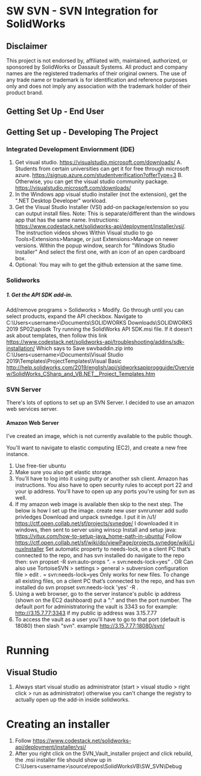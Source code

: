 # SW SVN - SVN Integration for SolidWorks
## Disclaimer
This project is not endorsed by, affiliated with, maintained, authorized, or sponsored by SolidWorks or Dassault Systems. All product and company names are the registered trademarks of their original owners. The use of any trade name or trademark is for identification and reference purposes only and does not imply any association with the trademark holder of their product brand.

## Getting Set Up - End User


## Getting Set up - Developing The Project

### Integrated Development Enviornment (IDE)
1. Get visual studio. https://visualstudio.microsoft.com/downloads/
  A. Students from certain universities can get it for free through microsoft azure. https://signup.azure.com/studentverification?offerType=3
  B. Otherwise, you can get the visual studio community package.  https://visualstudio.microsoft.com/downloads/
2. In the Windows app visual studio installer (not the extension), get the ".NET Desktop Developer" workload. 
3. Get the Visual Studio Installer (VSI) add-on package/extension so you can output install files. Note: This is separate/different than the windows app that has the same name. Instructions: https://www.codestack.net/solidworks-api/deployment/installer/vsi/. The instruction videos shows Within Visual studio to go Tools>Extensions>Manage, or just Extensions>Manage on newer versions. Within the popup window, search for "Windows Studio Installer" And select the first one, with an icon of an open cardboard box.  
4. Optional: You may wih to get the github extension at the same time. 


### Solidworks
##### 1. Get the API SDK add-in.
Add/remove programs > Solidworks > Modify. Go through until you can select products, expand the API checkbox.
Navigate to C:\Users\<username>\Documents\SOLIDWORKS Downloads\SOLIDWORKS 2019 SP02\apisdk
Try running the SolidWorks API SDK.msi file. If it doesn’t ask about templates, then follow this link
https://www.codestack.net/solidworks-api/troubleshooting/addins/sdk-installation/
Which says to Save swvbaddin.zip into 
C:\Users\<username>\Documents\Visual Studio 2019\Templates\ProjectTemplates\Visual Basic
http://help.solidworks.com/2019/english/api/sldworksapiprogguide/Overview/SolidWorks_CSharp_and_VB.NET__Project_Templates.htm


### SVN Server
There's lots of options to set up an SVN Server. I decided to use an amazon web services server.
#### Amazon Web Server
I've created an image, which is not currently available to the public though.

You'll want to navigate to elastic computing (EC2), and create a new free instance. 
1. Use free-tier ubuntu
2. Make sure you also get elastic storage.
3. You'll have to log into it using putty or another ssh client. Amazon has instructions. You also have to open security rules to accept port 22 and your ip address. 
You'll have to open up any ports you're using for svn as well. 
4. If my amazon web image is available then skip to the next step. The below is how I set up the image.
create new user svnrunner
add sudo privledges
Download and unpack svnedge. I put it in /u1/
https://ctf.open.collab.net/sf/projects/svnedge/
I downloaded it in windows, then sent to server using winscp 
Install and setup java: https://vitux.com/how-to-setup-java_home-path-in-ubuntu/
Follow https://ctf.open.collab.net/sf/wiki/do/viewPage/projects.svnedge/wiki/LinuxInstaller
Set automatic property to needs-lock, on a client PC that’s connected to the repo, and has svn installed do navigate to the repo then: 
svn propset -R svn:auto-props “*.* = svn:needs-lock=yes” .
OR Can also use TortoiseSVN > settings > general > subversion configuration file > edit 
*.* = svn:needs-lock=yes
Only works for new files. To change all existing files, on a client PC that’s connected to the repo, and has svn installed do 
svn propset svn:needs-lock 'yes' -R .
5. Using a web browser, go to the server instance's public ip address (shown on the EC2 dashboard) put a ":" and then the port number. 
The default port for administratoring the vault is 3343 so for example: http://3.15.7.77:3343 if my public ip address was 3.15.7.77
6. To access the vault as a user you'll have to go to that port (default is 18080) then slash "svn". example http://3.15.7.77:18080/svn/

# Running
## Visual Studio
1. Always start visual studio as administrator (start > visual studio > right click > run as administrator) otherwise you can't change the registry to actually open up 
the add-in inside solidworks. 

# Creating an installer
1. Follow https://www.codestack.net/solidworks-api/deployment/installer/vsi/
2. After you right click on the SVN_Vault_installer project and click rebuild, the .msi installer file should show up in C:\Users\<username>\source\repos\SolidWorksVB\SW_SVN\Debug
